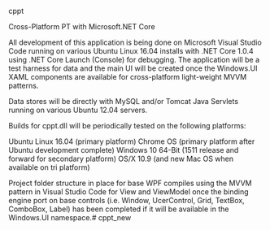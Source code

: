 cppt

Cross-Platform PT with Microsoft.NET Core

All development of this application is being done on Microsoft Visual Studio Code running on various Ubuntu Linux 16.04 installs with .NET Core 1.0.4 using .NET Core Launch (Console) for debugging. The application will be a test harness for data and the main UI will be created once the Windows.UI XAML components are available for cross-platform light-weight MVVM patterns.

Data stores will be directly with MySQL and/or Tomcat Java Servlets running on various Ubuntu 12.04 servers.

Builds for cppt.dll will be periodically tested on the following platforms:

Ubuntu Linux 16.04 (primary platform) Chrome OS (primary platform after Ubuntu development complete) Windows 10 64-Bit (1511 release and forward for secondary platform) OS/X 10.9 (and new Mac OS when available on tri platform)

Project folder structure in place for base WPF compiles using the MVVM pattern in Visual Studio Code for View and ViewModel once the binding engine port on base controls (i.e. Window, UcerControl, Grid, TextBox, ComboBox, Label) has been completed if it will be available in the Windows.UI namespace.# cppt_new
